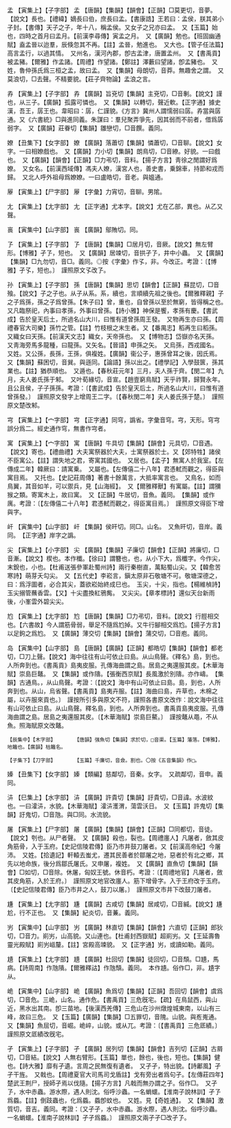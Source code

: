 <!-- { "loadSidebar": true } -->
孟	【寅集上】【子字部】	孟	【唐韻】【集韻】【韻會】【正韻】□莫更切，音夢。【說文】長也。【禮緯】嫡長曰伯，庶長曰孟。【書康誥】王若曰：孟侯，朕其弟小子封。【書傳】天子之子，年十八，稱孟侯。又女子之兄亦曰孟。　又【玉篇】始也，四時之首月曰孟月。【前漢李尋傳】寅孟之月。　又【廣韻】勉也。【班固幽通賦】盍孟晉以迨羣，辰倏忽其不再。【註】孟晉，勉進也。　又大也。【管子任法篇】高言孟行，以過其情。　又州名，漢河內郡，卽古孟津，唐置孟州。　又【書禹貢】被孟豬。【爾雅】作孟諸。【周禮】作望諸。【鄭註】澤藪曰望諸，卽孟豬也。　又姓，魯仲孫氏爲三桓之孟，故曰孟。　又【集韻】母朗切，音莽。無趣舍之謂。　又莫浪切，□去聲。不精要貌。【莊子齊物論】孟浪之言。

孨	【寅集上】【子字部】	孨	【廣韻】旨兗切【集韻】主兗切，□音剸。【說文】謹也，从三子。【廣韻】孤露可憐也。　又【集韻】以轉切，聲近軟。【正字通】據史漢，吾王，孱王也。韋昭曰：孱，仁謹貌。《方言》冀州人謂懦弱曰孱。孨當與孱通。又《六書統》□與進同義。朱謀曰：羣兒聚弄爭先，因其弱而不前者，借爲孱弱字。　又【廣韻】莊眷切【集韻】雛戀切，□音饌。義同。

嫽	【丑集下】【女字部】	嫽	【廣韻】落蕭切【集韻】憐蕭切，□音聊。【說文】女字。一曰相嫽戲也。　又【廣韻】力小切【集韻】朗鳥切，□音繚。好貌。一曰戲也。　又【廣韻】【韻會】【正韻】□力弔切，音料。【揚子方言】靑徐之閒謂好爲嫽。　又女名。【前漢西域傳】馮夫人嫽，漢宮人也，善史書，乗錦車，持節和戎而歸。　又北人呼外祖母爲嫽嫽。一曰盧皓切，音老。與媼通。

屪	【寅集上】【尸字部】	屪	【字彙】力宵切，音聊。男隂。

尢	【寅集上】【尢字部】	尢	【正字通】尤本字。【說文】尤在乙部，異也。从乙又聲。

嵔	【寅集中】【山字部】	嵔	【廣韻】鄔賄切。同。

孒	【寅集上】【子字部】	孒	【唐韻】【集韻】□居月切，音厥。【說文】無左臂形。【博雅】孑孒，短也。　又【廣韻】居竦切，音拱孑孒，井中小蟲。　又【廣韻】【集韻】□九勿切，音□。義同。◎按《字彙》作孓，非。今改正。考證：〔【博雅】孑孓，短也。〕　謹照原文孓改孒。 

孙	【寅集上】【子字部】	孫	【唐韻】【集韻】思切【韻會】【正韻】蘇昆切，□音飱。【說文】子之子也。从子从系。系，續也，言順續先祖之後也。【爾雅釋親】子之子爲孫，孫之子爲曾孫。【朱子曰】曾，重也，自曾孫以至於無窮，皆得稱之也。　又凡臨祭祀，內事曰孝孫，外事曰曾孫。【詩小雅】神保是饗，孝孫有慶。【書武成】告於皇天后土，所過名山大川，曰惟有道曾孫周王發。　又物再生亦曰孫。【周禮春官大司樂】孫竹之管。【註】竹枝根之末生者。又【番禺志】稻再生曰稻孫。　又織女曰天孫。【前漢天文志】織女，天帝孫也。　又【博物志】岱嶽亦名天孫。　又靑海旁馬多龍種，曰龍孫。又矢名。【晉語】申孫之矢。　又烏孫，西戎國名。　又姓。又公孫，長孫，王孫，俱複姓。【廣韻】衞公子，惠孫曾耳之後，因氏焉。　又【集韻】蘇困切，音巽。與遜同。【論語】孫以出之。【禮學記】入學鼓篋，孫其業也。【註】猶恭順也。　又遁也。【春秋莊元年】三月，夫人孫于齊。【閔二年】九月，夫人姜氏孫于邾。　又叶荀緣切，音宣。【趙壹窮鳥賦】天乎祚賢，歸賢永年。且公且侯，子子孫孫。考證：〔【書武成】告於皇天后土，所過名山大川，曰惟有道曾孫發。〕　謹照原文發字上增周王二字。〔【春秋閔二年】夫人姜氏孫于楚。〕　謹照原文楚改邾。 

宆	【寅集上】【宀字部】	宆	【正字通】同穹，譌省。字彙音穹。宆，天形。穹宆誤分爲二。經史通作穹，無書作宆者。

寓	【寅集上】【宀字部】	寓	【唐韻】牛具切【集韻】【韻會】元具切，□音遇。【說文】寄也。【禮曲禮】大夫寓祭器於大夫，士寓祭器於士。又【郊特牲】諸侯不臣寓公。【註】謂失地之君，寄寓其國也。　又居也。【孟子】無寓人於我室。【左傳成二年】韓厥曰：請寓乗。　又屬也。【左傳僖二十八年】君憑軾而觀之，得臣與寓目焉。　又托也。【史記莊周傳】著書十餘萬言，大抵率寓言也。　又鳥名，如而鳥翼，其音如羊，可以禦兵，見【山海經】。　又【爾雅釋獸】有寓屬。【註】謂獼猴之類。寄寓木上，故曰寓。　又【正韻】牛居切，音魚。義同。　【集韻】或作庽。考證：〔【左傳僖二十八年】君憑軾而觀之，得臣寓目焉。〕　謹照原文得臣下增與字。 

屽	【寅集中】【山字部】	屽	【集韻】侯旰切。同□。山名。　又魚旰切，音岸。義同。　【正字通】岸字之譌。

尖	【寅集上】【小字部】	尖	【廣韻】【集韻】子廉切【韻會】【正韻】將廉切，□音漸。【說文】楔也。本作櫼。【徐曰】謂簪也，也，从小下大，爲櫼字。今作尖，末銳也，小也。【杜甫送張參軍赴蜀州詩】兩行秦樹直，萬點蜀山尖。又【韓愈苦寒詩】萌芽夭勾尖。　又【五代史】李崧言，鎭太原非石敬塘不可。敬塘深德之，曰：爲浮圖者，必合其尖，蓋欲崧始終成巳也。　玉尖，十尖，指也。【楊維楨詩】玉尖搦管蘸香雲。【又】十尖盡換紅鴉觜。　又尖尖。【章孝標詩】還似天台新雨後，小峯雲外碧尖尖。

尥	【寅集上】【尢字部】	尥	【唐韻】【集韻】□力弔切，音料。【說文】行脛相交也。【六書故】今人謂筋骨弱，舉足不隨爲尥掉。又牛行腳相交爲尥。【揚子方言】以足鉤之爲尥。　又【廣韻】薄交切【集韻】【韻會】蒲交切，□音庖。義同。

岛	【寅集中】【山字部】	島	【唐韻】【廣韻】【正韻】都皓切【集韻】【韻會】都老切，□刀上聲。【說文】海中往往有山可依止曰島。从山鳥聲。《釋名》島，到也。人所奔到也。《書禹貢》島夷皮服。孔傳海曲謂之島。居島之夷還服其皮。【木華海賦】崇島巨鼇。　又【集韻】或作隯。【張衡西京賦】長風激於別隯。亦作嶹。　【集韻】古通鳥。，从山鳥聲。考證：〔【說文】海中有山可依止曰島。島，到也，人所奔到也。从山，烏省聲。【書禹貢】島夷卉服。【註】海曲曰島，卉草也，木棉之屬，以卉服來貢也。〕　謹按所引多與原文不符，謹照各書原文改作：說文海中往往有山可依止曰島。从山鳥聲。釋名島，到也。人所奔到也。書禹貢島夷皮服。孔傳海曲謂之島。居島之夷還服其皮。〔【木華海賦】崇島巨鰲。〕　謹按鼇从黽，不从魚。照海賦原文改鼇。

	【辰集中】【木字部】		【唐韻】强魚切【集韻】求於切，□音渠。【玉篇】藩落。【博雅】，地籬也。【廣韻】枯籬名。

	【子集下】【刀字部】		【玉篇】千廉切，音僉。割也。〇按《五音集韻》作□。

嫀	【丑集下】【女字部】	嫀	【類編】慈鄰切，音秦。女字。　又疏鄰切，音申。義同。

泋	【巳集上】【水字部】	泋	【廣韻】許貴切【集韻】訏貴切，□音諱。水波紋也。一曰瀖泋，水貌。【木華海賦】瀖泋濩渭，蕩雲沃日。　又【玉篇】許鬼切【集韻】訏鬼切，□音虺。與□同。水流貌。

屠	【寅集上】【尸字部】	屠	【廣韻】【集韻】【韻會】【正韻】□同都切，音徒。【說文】刳也。从尸者聲。　又【廣韻】殺也，裂也。【周禮廛人】凡屠者，斂其皮角筋骨，入于玉府。【史記信陵君傳】臣乃市井鼓刀屠者。又【前漢高帝紀】今屠沛。　又姓。【拾遺記】軒轅去蚩尤，遷其民善者於鄒屠之地，惡者於有北之鄉，其先以地命族，後分爲鄒氏屠氏。又申屠，複姓。　又【廣韻】直魚切【集韻】【韻會】□如切，□音除。休屠，匈奴王號。休音朽。考證：〔【周禮地官】凡屠者，斂其皮角筋，入於王府。〕　謹照原文地官改廛人。筋下增骨字。入于王府改于玉府。〔【史記信陵君傳】臣乃市井之人，鼓刀以屠。〕　謹照原文市井下改鼓刀屠者。 

尲	【寅集上】【尢字部】	尲	【廣韻】古咸切【集韻】居咸切，□音緘。【說文】尲尬，行不正也。　又【集韻】紀炎切，音蒹。義同。

屴	【寅集中】【山字部】	屴	【廣韻】林直切【集韻】【韻會】六直切【正韻】郎狄切，□音力。崱屴，山高貌。又山連也。【杜甫封西嶽賦】超崱屴。又【王延壽魯靈光殿賦】崱屴嵫釐。【註】宮殿高竦貌。　又【正字通】屴，或讀如勒。義同。

尵	【寅集上】【尢字部】	尵	【廣韻】杜回切【集韻】徒回切，□音頹。□尵，馬病。【詩周南】作虺隤。【爾雅釋詁】作虺頹。義同。　本作尵。俗作□，非。尵字从。

峗	【寅集中】【山字部】	峗	【廣韻】魚爲切【集韻】【正韻】吾回切【韻會】虞爲切，□音危。三峗，山名。通作危。【書禹貢】三危旣宅。【疏】在鳥鼠西，與山近，黑水出其南。卽三苗地。【後漢西羌傳】三危山在沙州燉煌城東南，以山有三峰，故曰三危。　又【玉篇】【廣韻】【集韻】□五罪切，音隗。山貌。與峞嵬通。　又【集韻】魚屈切，音崛。峗崪，山貌。或从兀。考證：〔【書禹貢】三危厎績。〕　謹照原文厎績改旣宅。 

孑	【寅集上】【子字部】	孑	【廣韻】居列切【集韻】【韻會】吉列切【正韻】古屑切，□音結。【說文】人無右臂形。【玉篇】單也，餘也，後也，短也。【集韻】健也。【詩大雅】靡有孑遺。言周之民無復有遺者。　又孑孑，特出貌。【詩鄘風】孑孑干旌。　又戟也。【周禮夏官大司馬司戈盾註】戈有旁出者爲句孑。【左傳莊四年】楚武王荆尸，授師孑焉以伐隨。【揚子方言】凡戟而無刅謂之孑。俗作□。　又孑孒，水中赤蟲。游水際，遇人則沈。俗呼沙蟲。一名蜎蠉。【淮南子說林訓】孑孒爲蟁。【註】倒跂蟲也，化爲蟁。蟁卽蚊也。　又姓。見【奇姓通】。　又【集韻】激質切，音吉。義同。考證：〔又孑孑，水中赤蟲。游水際，遇人則沈。俗呼沙蟲。一名蜎蠉。【淮南子說林訓】孑孑爲蟁。〕　謹照原文兩孑孑□改孑孒。 

